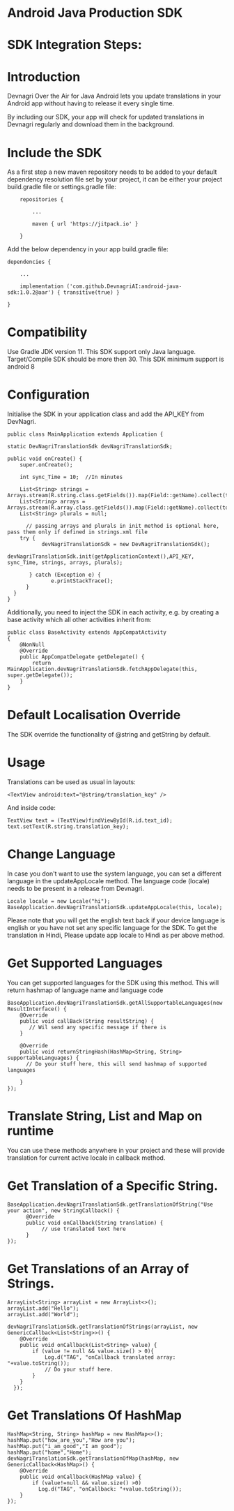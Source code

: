 # Android Java Production SDK
# SDK Integration Steps:
# Introduction

Devnagri Over the Air for Java Android lets you update translations in your Android app without having to release it every single time.

By including our SDK, your app will check for updated translations in Devnagri regularly and download them in the background.

# Include the SDK
As a first step a new maven repository needs to be added to your default dependency resolution file set by your project, it can be either your project build.gradle file or settings.gradle file:

        repositories {

            ...

            maven { url 'https://jitpack.io' }

        }
	

Add the below dependency in your app build.gradle file:

	dependencies {
	
	    ...
	    
	    implementation ('com.github.DevnagriAI:android-java-sdk:1.0.2@aar') { transitive(true) }
	    
	}
        
       

 
# Compatibility
 Use Gradle JDK version 11. This SDK support only Java language. Target/Compile SDK should be more then 30. This SDK minimum support is android 8
 
# Configuration

Initialise the SDK in your application class and add the API_KEY from DevNagri. 
  
    public class MainApplication extends Application {
    
    static DevNagriTranslationSdk devNagriTranslationSdk;
    
    public void onCreate() {
        super.onCreate();
            
        int sync_Time = 10;  //In minutes
          
        List<String> strings = Arrays.stream(R.string.class.getFields()).map(Field::getName).collect(toList());
        List<String> arrays = Arrays.stream(R.array.class.getFields()).map(Field::getName).collect(toList());
        List<String> plurals = null;
	  
	      // passing arrays and plurals in init method is optional here, pass them only if defined in strings.xml file
        try {
               devNagriTranslationSdk = new DevNagriTranslationSdk();
               devNagriTranslationSdk.init(getApplicationContext(),API_KEY, sync_Time, strings, arrays, plurals);
                
           } catch (Exception e) {
                  e.printStackTrace();
          }	  
      }
    }
 

Additionally, you need to inject the SDK in each activity, e.g. by creating a base activity which all other activities inherit from:

    public class BaseActivity extends AppCompatActivity
    {
        @NonNull
        @Override
        public AppCompatDelegate getDelegate() {
            return MainApplication.devNagriTranslationSdk.fetchAppDelegate(this, super.getDelegate());
        }
    }

# Default Localisation Override
   The SDK override the functionality of @string and getString by default. 

# Usage
Translations can be used as usual in layouts:

	<TextView android:text="@string/translation_key" />

And inside code:

	TextView text = (TextView)findViewById(R.id.text_id);
	text.setText(R.string.translation_key);

# Change Language

In case you don't want to use the system language, you can set a different language in the updateAppLocale method. The language code (locale) needs to be present in a release from Devnagri.


    Locale locale = new Locale("hi");
    BaseApplication.devNagriTranslationSdk.updateAppLocale(this, locale);

Please note that you will get the english text back if your device language is english or you have not set any specific language for the SDK. To get the translation in Hindi, Please update app locale to Hindi as per above method.

# Get Supported Languages

You can get supported languages for the SDK using this method.
This will return hashmap of language name and language code

	BaseApplication.devNagriTranslationSdk.getAllSupportableLanguages(new ResultInterface() {
        @Override
        public void callBack(String resultString) {
           // Wil send any specific message if there is
        }

        @Override
        public void returnStringHash(HashMap<String, String> supportableLanguages) {
          // Do your stuff here, this will send hashmap of supported languages
          
        }
    });
 

# Translate String, List and Map on runtime

You can use these methods anywhere in your project and these will provide translation for current active locale in callback method.

# Get Translation of a Specific String.

    BaseApplication.devNagriTranslationSdk.getTranslationOfString("Use your action", new StringCallback() {
          @Override
          public void onCallback(String translation) {
        	   // use translated text here       
          }
    });
 

# Get Translations of an Array of Strings.

    ArrayList<String> arrayList = new ArrayList<>();
    arrayList.add("Hello");
    arrayList.add("World");

    devNagriTranslationSdk.getTranslationOfStrings(arrayList, new GenericCallback<List<String>>() {
        @Override
        public void onCallback(List<String> value) {
            if (value != null && value.size() > 0){
                Log.d("TAG", "onCallback translated array: "+value.toString());
                // Do your stuff here.
            }
        }
      });

 
 
# Get Translations Of HashMap 

    HashMap<String, String> hashMap = new HashMap<>();
    hashMap.put("how_are_you","How are you");
    hashMap.put("i_am_good","I am good");
    hashMap.put("home","Home");
    devNagriTranslationSdk.getTranslationOfMap(hashMap, new GenericCallback<HashMap>() {
        @Override
        public void onCallback(HashMap value) {
            if (value!=null && value.size() >0)
              Log.d("TAG", "onCallback: "+value.toString());
        }
    });
 
 
